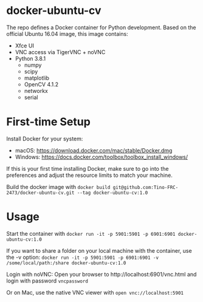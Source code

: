 # docker-ubuntu-cv
The repo defines a Docker container for Python development. Based on the official Ubuntu 16.04 image, this image contains:
* Xfce UI
* VNC access via TigerVNC + noVNC
* Python 3.8.1
  * numpy
  * scipy
  * matplotlib
  * OpenCV 4.1.2
  * networkx
  * serial
# First-time Setup
Install Docker for your system:
* macOS: https://download.docker.com/mac/stable/Docker.dmg
* Windows: https://docs.docker.com/toolbox/toolbox_install_windows/

If this is your first time installing Docker, make sure to go into the preferences and adjust the resource limits to match your machine.

Build the docker image with
`docker build git@github.com:Tino-FRC-2473/docker-ubuntu-cv.git --tag docker-ubuntu-cv:1.0`

# Usage
Start the container with
`docker run -it -p 5901:5901 -p 6901:6901 docker-ubuntu-cv:1.0`

If you want to share a folder on your local machine with the container, use the -v option:
`docker run -it -p 5901:5901 -p 6901:6901 -v /some/local/path:/share docker-ubuntu-cv:1.0`

Login with noVNC:
Open your browser to http://localhost:6901/vnc.html and login with password `vncpassword`

Or on Mac, use the native VNC viewer with `open vnc://localhost:5901`
